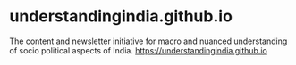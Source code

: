 # understandingindia.github.io

The content and newsletter initiative for macro and nuanced understanding of socio political aspects of India.
https://understandingindia.github.io
